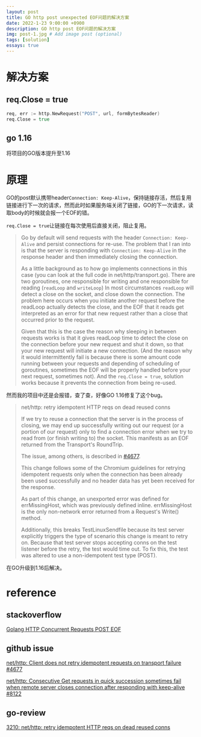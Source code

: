 ```yaml
---
layout: post
title: GO http post unexpected EOF问题的解决方案
date: 2022-1-23 9:00:00 +0900
description: GO http post EOF问题的解决方案
img: post-1.jpg # Add image post (optional)
tags: [solution]
essays: true  
---
```


# 解决方案

## req.Close = true

```go
req, err := http.NewRequest("POST", url, formBytesReader)
req.Close = true
```

## go 1.16

将项目的GO版本提升至1.16

# 原理

GO的post默认携带header`Connection: Keep-Alive`，保持链接存活，然后复用链接进行下一次的请求，然而此时如果服务端关闭了链接，GO的下一次请求，读取body的时候就会报一个EOF的错。

`req.Close = true`让链接在每次使用后直接关闭，阻止复用。

>Go by default will send requests with the header `Connection: Keep-Alive` and persist connections for re-use. The problem that I ran into is that the server is responding with `Connection: Keep-Alive` in the response header and then immediately closing the connection.
>
>As a little background as to how go implements connections in this case (you can look at the full code in net/http/transport.go). There are two goroutines, one responsible for writing and one responsible for reading (`readLoop` and `writeLoop`) In most circumstances `readLoop` will detect a close on the socket, and close down the connection. The problem here occurs when you initiate another request before the readLoop actually detects the close, and the EOF that it reads get interpreted as an error for that new request rather than a close that occurred prior to the request.
>
>Given that this is the case the reason why sleeping in between requests works is that it gives readLoop time to detect the close on the connection before your new request and shut it down, so that your new request will initiate a new connection. (And the reason why it would intermittently fail is because there is some amount code running between your requests and depending of scheduling of goroutines, sometimes the EOF will be properly handled before your next request, sometimes not). And the `req.Close = true`, solution works because it prevents the connection from being re-used.

然而我的项目中还是会报错，查了查，好像GO 1.16修复了这个bug。

> net/http: retry idempotent HTTP reqs on dead reused conns 
>
> If we try to reuse a connection that the server is in the process of closing, we may end up successfully writing out our request (or a portion of our request) only to find a connection error when we try to read from (or finish writing to) the socket. This manifests as an EOF returned from the Transport's RoundTrip. 
>
> The issue, among others, is described in [#4677](https://golang.org/issue/4677). 
>
> This change follows some of the Chromium guidelines for retrying idempotent requests only when the connection has been already been used successfully and no header data has yet been received for the response.
>
>  As part of this change, an unexported error was defined for errMissingHost, which was previously defined inline. errMissingHost is the only non-network error returned from a Request's Write() method. 
>
> Additionally, this breaks TestLinuxSendfile because its test server explicitly triggers the type of scenario this change is meant to retry on. Because that test server stops accepting conns on the test listener before the retry, the test would time out. To fix this, the test was altered to use a non-idempotent test type (POST). 

在GO升级到1.16后解决。

# reference

## stackoverflow

[Golang HTTP Concurrent Requests POST EOF](https://stackoverflow.com/questions/28046100/golang-http-concurrent-requests-post-eof)

## github issue

[net/http: Client does not retry idempotent requests on transport failure #4677](https://github.com/golang/go/issues/4677)

[net/http: Consecutive Get requests in quick succession sometimes fail when remote server closes connection after responding with keep-alive #8122](https://github.com/golang/go/issues/8122)

## go-review

[3210: net/http: retry idempotent HTTP reqs on dead reused conns](https://go-review.googlesource.com/c/go/+/3210)